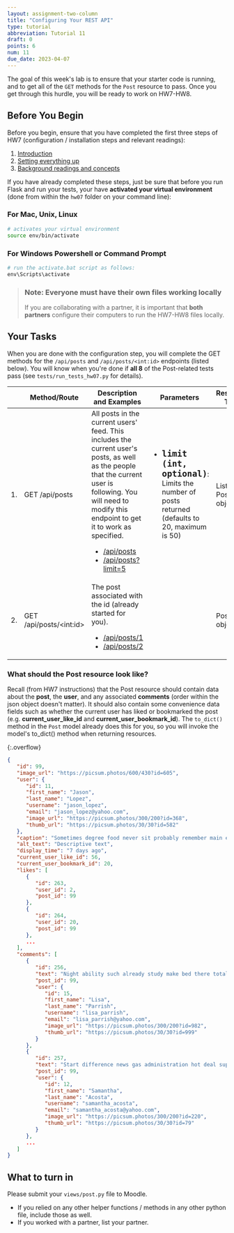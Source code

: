 ```yaml
---
layout: assignment-two-column
title: "Configuring Your REST API"
type: tutorial
abbreviation: Tutorial 11
draft: 0
points: 6
num: 11
due_date: 2023-04-07
---
```


<style>
    .compact li {
        margin-bottom: 2px;
        line-height: 1.5em;
    }
    table li {
        margin-bottom: 0px;
    }
    table code.highlighter-rouge {
        /* background: #f3f3f387; */
        background: transparent;
        font-weight: 600;
        font-size: 1.2em;
    }

    table td:first-child, table th:first-child {
        min-width: auto;
        max-width: auto;
        width: auto;
    }
    table td:nth-child(2), table th:nth-child(2) {
        min-width: 80px;
        max-width: auto;
        width: auto;
    }
</style>

The goal of this week's lab is to ensure that your starter code is running, and to get all of the `GET` methods for the `Post` resource to pass. Once you get through this hurdle, you will be ready to work on HW7-HW8. 

## Before You Begin
Before you begin, ensure that you have completed the first three steps of HW7 (configuration / installation steps and relevant readings):

1. [Introduction](hw07#part1)
1. [Setting everything up](hw07#part2)
1. [Background readings and concepts](hw07#part3)

If you have already completed these steps, just be sure that before you run Flask and run your tests, your have **activated your virtual environment** (done from within the `hw07` folder on your command line):


### For Mac, Unix, Linux
```bash
# activates your virtual environment
source env/bin/activate
```

### For Windows Powershell or Command Prompt

```powershell
# run the activate.bat script as follows:
env\Scripts\activate
```

> ### Note: Everyone must have their own files working locally
> If you are collaborating with a partner, it is important that **both partners** configure their computers to run the HW7-HW8 files locally.

## Your Tasks
When you are done with the configuration step, you will complete the GET methods for the `/api/posts` and `/api/posts/<int:id>` endpoints (listed below). You will know when you're done if **all 8** of the Post-related tests pass (see `tests/run_tests_hw07.py` for details).

<table>
    <thead>
        <tr>
            <th></th>
            <th>Method/Route</th>
            <th>Description and Examples</th>
            <th>Parameters</th>
            <th>Response Type</th>
        </tr>
    </thead>
    <tbody>
        <tr>
            <td>1.</td>
            <td>GET /api/posts</td>
            <td>
                All posts in the current users' feed. This includes the current user's posts, as well as the people that the current user is following. You will need to modify this endpoint to get it to work as specified.
                <ul>
                    <li><a href="https://csci344-hw07.herokuapp.com/api/posts">/api/posts</a></li>
                    <li><a href="https://csci344-hw07.herokuapp.com/api/posts?limit=5">/api/posts?limit=5</a></li>
                </ul>
            </td>
            <td>
                <ul>
                    <li><code class="highlighter-rouge">limit (int, optional)</code>: Limits the number of posts returned (defaults to 20, maximum is 50)</li>
                </ul>
            </td>
            <td>List of Post objects</td>
        </tr>
        <tr>
            <td>2.</td>
            <td>GET /api/posts/&lt;int:id&gt;</td>
            <td>
                The post associated with the id (already started for you).
                <ul>
                    <li><a href="https://csci344-hw07.herokuapp.com/api/posts/1">/api/posts/1</a></li>
                    <li><a href="https://csci344-hw07.herokuapp.com/api/posts/2">/api/posts/2</a></li>
                </ul>
            </td>
            <td></td>
            <td>Post object</td>
        </tr>
    </tbody>
</table>

### What should the Post resource look like?
Recall (from HW7 instructions) that the Post resource should contain data about the **post**, the **user**, and any associated **comments** (order within the json object doesn't matter). It should also contain some convenience data fields such as whether the current user has liked or bookmarked the post (e.g. **current_user_like_id** and **current_user_bookmark_id**). The `to_dict()` method in the `Post` model already does this for you, so you will invoke the model's to_dict() method when returning resources.

{:.overflow}
```json
{
   "id": 99,
   "image_url": "https://picsum.photos/600/430?id=605",
   "user": {
      "id": 11,
      "first_name": "Jason",
      "last_name": "Lopez",
      "username": "jason_lopez",
      "email": "jason_lopez@yahoo.com",
      "image_url": "https://picsum.photos/300/200?id=368",
      "thumb_url": "https://picsum.photos/30/30?id=582"
   },
   "caption": "Sometimes degree food never sit probably remember main education race machine.",
   "alt_text": "Descriptive text",
   "display_time": "7 days ago",
   "current_user_like_id": 56,
   "current_user_bookmark_id": 20,
   "likes": [
      {
         "id": 263,
         "user_id": 2,
         "post_id": 99
      },
      {
         "id": 264,
         "user_id": 20,
         "post_id": 99
      },
      ...
   ],
   "comments": [
      {
         "id": 256,
         "text": "Night ability such already study make bed there total tonight military democratic expect our serious second perform interesting modern send table window kid dinner message although degree law town standard head special image.",
         "post_id": 99,
         "user": {
            "id": 15,
            "first_name": "Lisa",
            "last_name": "Parrish",
            "username": "lisa_parrish",
            "email": "lisa_parrish@yahoo.com",
            "image_url": "https://picsum.photos/300/200?id=982",
            "thumb_url": "https://picsum.photos/30/30?id=999"
         }
      },
      {
         "id": 257,
         "text": "Start difference news gas administration hot deal support anyone explain task water anything more street better herself yourself its guess sport fall collection war natural foreign stage training example act eat television over happy dark bring character foreign low black establish skill rock science food close people help thought garden task test option help agency.",
         "post_id": 99,
         "user": {
            "id": 12,
            "first_name": "Samantha",
            "last_name": "Acosta",
            "username": "samantha_acosta",
            "email": "samantha_acosta@yahoo.com",
            "image_url": "https://picsum.photos/300/200?id=220",
            "thumb_url": "https://picsum.photos/30/30?id=79"
         }
      },
      ...
   ]
}
```

## What to turn in

Please submit your `views/post.py` file to Moodle. 
* If you relied on any other helper functions / methods in any other python file, include those as well.
* If you worked with a partner, list your partner.